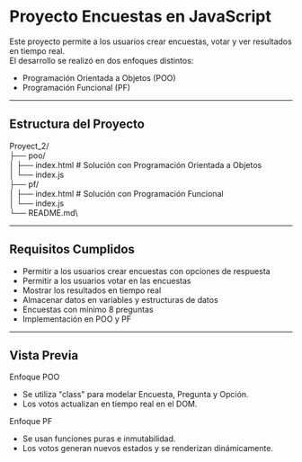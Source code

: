 # Proyecto Encuestas en JavaScript

Este proyecto permite a los usuarios crear encuestas, votar y ver resultados en tiempo real.  
El desarrollo se realizó en dos enfoques distintos:

- Programación Orientada a Objetos (POO)
- Programación Funcional (PF)

------------------------------------------------------------
## Estructura del Proyecto

Proyect_2/\
├── poo/\
│   ├── index.html   # Solución con Programación Orientada a Objetos\
│   └── index.js\
├── pf/\
│   ├── index.html   # Solución con Programación Funcional\
│   └── index.js\
└── README.md\

------------------------------------------------------------
## Requisitos Cumplidos

- Permitir a los usuarios crear encuestas con opciones de respuesta
- Permitir a los usuarios votar en las encuestas
- Mostrar los resultados en tiempo real
- Almacenar datos en variables y estructuras de datos
- Encuestas con mínimo 8 preguntas
- Implementación en POO y PF


------------------------------------------------------------
## Vista Previa

Enfoque POO
- Se utiliza "class" para modelar Encuesta, Pregunta y Opción.
- Los votos actualizan en tiempo real en el DOM.

Enfoque PF
- Se usan funciones puras e inmutabilidad.
- Los votos generan nuevos estados y se renderizan dinámicamente.


